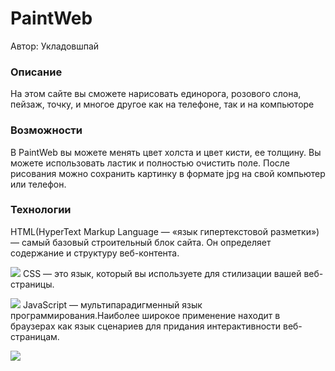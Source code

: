 # PaintWeb
Автор: Укладовшпай

### Описание
На этом сайте вы сможете нарисовать единорога, розового слона, пейзаж, точку, и многое другое как на телефоне, так и на компьюторе

### Возможности
В PaintWeb вы можете менять цвет холста и цвет кисти, ее толщину. Вы можете использовать ластик и полностью очистить поле. После рисования можно сохранить картинку в формате jpg на свой компьютер или телефон.

### Технологии
HTML(HyperText Markup Language — «язык гипертекстовой разметки») — самый базовый строительный блок сайта. Он определяет содержание и структуру веб-контента.

![](https://webref.ru/assets/images/book/html5.png)
CSS — это язык, который вы используете для стилизации вашей веб-страницы.

![](https://encrypted-tbn0.gstatic.com/images?q=tbn:ANd9GcTpNYLQj1JDQnc-3-k_3aFpAdcMI71NeOnOqKtrFzELb_rZxj4T2n2paK9Amxty89opXVI&usqp=CAU)
JavaScript — мультипарадигменный язык программирования.Наиболее широкое применение находит в браузерах как язык сценариев для придания интерактивности веб-страницам.

![](https://upload.wikimedia.org/wikipedia/commons/thumb/9/99/Unofficial_JavaScript_logo_2.svg/120px-Unofficial_JavaScript_logo_2.svg.png)
